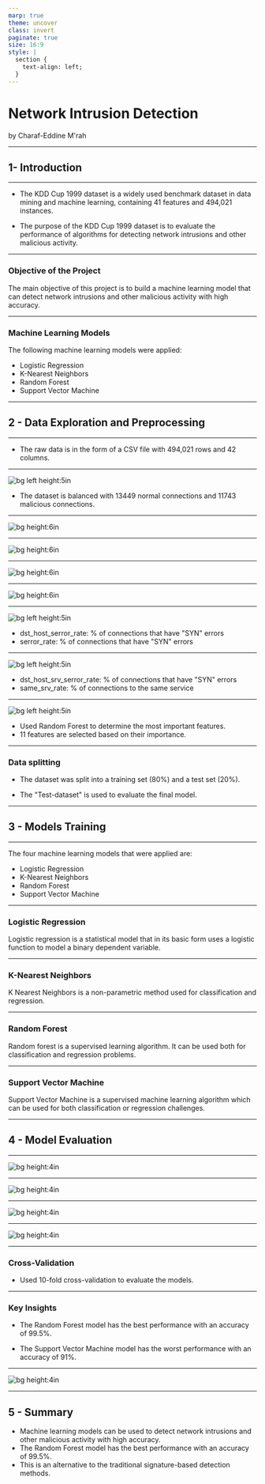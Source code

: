 ```yaml
---
marp: true
theme: uncover
class: invert
paginate: true
size: 16:9
style: |
  section {
    text-align: left;
  }
---
```


# Network Intrusion Detection

by Charaf-Eddine M'rah 

---

## 1-  Introduction

<!-- 
- Brief overview of the KDD Cup 1999 dataset and its purpose

- Overview of the project objectives and the machine learning models that were applied
-->

---

- The KDD Cup 1999 dataset is a widely used benchmark dataset in data mining and machine learning, containing 41 features and 494,021 instances.

- The purpose of the KDD Cup 1999 dataset is to evaluate the performance of algorithms for detecting network intrusions and other malicious activity.

---

### Objective of the Project

The main objective of this project is to build a machine learning model that can detect network intrusions and other malicious activity with high accuracy.

---

### Machine Learning Models

The following machine learning models were applied:

- Logistic Regression
- K-Nearest Neighbors
- Random Forest
- Support Vector Machine

---

## 2 - Data Exploration and Preprocessing

<!-- 
- Description of the raw data and its format

- Steps taken to clean and prepare the data for analysis, such as handling missing values, scaling features, etc.

- Summary of key insights and observations from the initial data exploration 
-->

---

- The raw data is in the form of a CSV file with 494,021 rows and 42 columns.

---

![bg left height:5in](images/visualizations/class-distribution.png)

- The dataset is balanced with 13449 normal connections and 11743 malicious connections.

---

![bg height:6in](images/visualizations/protocol-type-ratio.png)

---

![bg height:6in](images/visualizations/service-ratio.png)

---

![bg height:6in](images/visualizations/flag-ratio.png)

---

![bg height:6in](images/visualizations/heatmap.png)

---

![bg left height:5in](images/visualizations/corr-1.png)

- dst_host_serror_rate: % of connections that have "SYN" errors
- serror_rate: % of connections that have "SYN" errors

---

![bg left height:5in](images/visualizations/corr-2.png)

- dst_host_srv_serror_rate: % of connections that have "SYN" errors
- same_srv_rate: % of connections to the same service

---

![bg left height:5in](images/visualizations/features-importance.png)

- Used Random Forest to determine the most important features.
- 11 features are selected based on their importance.

---

### Data splitting

- The dataset was split into a training set (80%) and a test set (20%).

- The "Test-dataset" is used to evaluate the final model.

---

## 3 - Models Training

<!-- 
- Description of the four machine learning models that were applied: (e.g. logistic regression, decision tree, random forest, neural network)

- Explanation of the evaluation criteria used to compare the models (e.g. accuracy, precision, recall)

- Results of the model comparison and selection of the best-performing model 
-->

---

The four machine learning models that were applied are:

- Logistic Regression
- K-Nearest Neighbors
- Random Forest
- Support Vector Machine

---

### Logistic Regression

Logistic regression is a statistical model that in its basic form uses a logistic function to model a binary dependent variable.

---

### K-Nearest Neighbors

K Nearest Neighbors is a non-parametric method used for classification and regression.

---

### Random Forest

Random forest is a supervised learning algorithm. It can be used both for classification and regression problems.

---

### Support Vector Machine

Support Vector Machine is a supervised machine learning algorithm which can be used for both classification or regression challenges.

---

## 4 - Model Evaluation

<!-- 
- Description of the final model's performance on the test set

- Comparison to baseline performance 
-->

---

![bg height:4in](images/visualizations/cm-logistic-regression.png)

---

![bg height:4in](images/visualizations/cm-knn.png)

---

![bg height:4in](images/visualizations/cm-random-forest.png)

---

![bg height:4in](images/visualizations/cm-svm.png)

---

### Cross-Validation

- Used 10-fold cross-validation to evaluate the models.

---

### Key Insights

- The Random Forest model has the best performance with an accuracy of 99.5%.

- The Support Vector Machine model has the worst performance with an accuracy of 91%.

---

![bg height:4in](images/visualizations/models-accuracy.png)

---

## 5 - Summary

<!-- Summary of the key findings and results of the project
Next steps for the project. -->

- Machine learning models can be used to detect network intrusions and other malicious activity with high accuracy.
- The Random Forest model has the best performance with an accuracy of 99.5%.
- This is an alternative to the traditional signature-based detection methods. 
